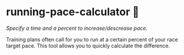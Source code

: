 # running-pace-calculator 🏃 
_Specify a time and a percent to increase/descrease pace._

Training plans often call for you to run at a certain percent of your race target pace. This tool allows you to quickly calculate the difference.
